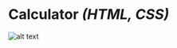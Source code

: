 # Calculator _(HTML, CSS)_
![alt text](https://github.com/AkashKobal/web-development/blob/dcab39ca252968a65c7dd2fc3a98e9e76e7d55f7/output/calculator%20output.png)
